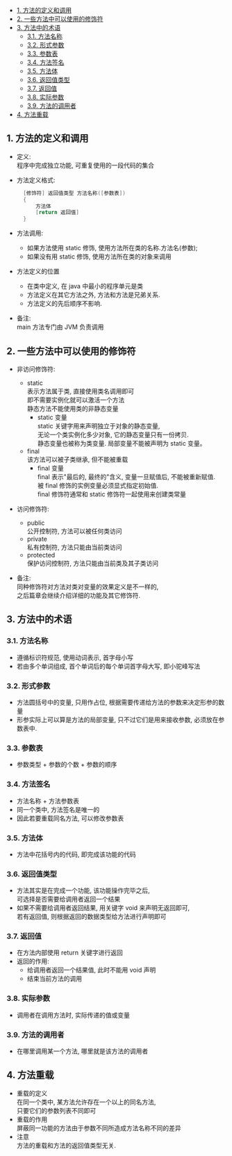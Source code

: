 <!-- TOC -->

- [1. 方法的定义和调用](#1-方法的定义和调用)
- [2. 一些方法中可以使用的修饰符](#2-一些方法中可以使用的修饰符)
- [3. 方法中的术语](#3-方法中的术语)
  - [3.1. 方法名称](#31-方法名称)
  - [3.2. 形式参数](#32-形式参数)
  - [3.3. 参数表](#33-参数表)
  - [3.4. 方法签名](#34-方法签名)
  - [3.5. 方法体](#35-方法体)
  - [3.6. 返回值类型](#36-返回值类型)
  - [3.7. 返回值](#37-返回值)
  - [3.8. 实际参数](#38-实际参数)
  - [3.9. 方法的调用者](#39-方法的调用者)
- [4. 方法重载](#4-方法重载)

<!-- /TOC -->

## 1. 方法的定义和调用
- 定义:  
  程序中完成独立功能, 可重复使用的一段代码的集合

- 方法定义格式:  
  ```java
    [修饰符] 返回值类型 方法名称([参数表])
    {
        方法体
        [return 返回值]
    }
  ```

- 方法调用:  
  - 如果方法使用 static 修饰, 使用方法所在类的名称.方法名(参数);
  - 如果没有用 static 修饰, 使用方法所在类的对象来调用

- 方法定义的位置
  - 在类中定义, 在 java 中最小的程序单元是类
  - 方法定义在其它方法之外, 方法和方法是兄弟关系.
  - 方法定义的先后顺序不影响.

- 备注:  
  main 方法专门由 JVM 负责调用

## 2. 一些方法中可以使用的修饰符
- 非访问修饰符:　
  - static  
    表示方法属于类, 直接使用类名调用即可  
    即不需要实例化就可以激活一个方法  
    静态方法不能使用类的非静态变量
    - static 变量  
      static 关键字用来声明独立于对象的静态变量,  
      无论一个类实例化多少对象, 它的静态变量只有一份拷贝.   
      静态变量也被称为类变量. 局部变量不能被声明为 static 变量。
  - final  
    该方法可以被子类继承, 但不能被重载
    - final 变量  
      final 表示"最后的, 最终的"含义, 变量一旦赋值后, 不能被重新赋值.  
      被 final 修饰的实例变量必须显式指定初始值.  
      final 修饰符通常和 static 修饰符一起使用来创建类常量

- 访问修饰符:      
  - public  
    公开控制符, 方法可以被任何类访问
  - private  
    私有控制符, 方法只能由当前类访问
  - protected  
    保护访问控制符, 方法只能由当前类及其子类访问

- 备注:  
  同种修饰符对方法对类对变量的效果定义是不一样的,   
  之后篇章会继续介绍详细的功能及其它修饰符.

## 3. 方法中的术语

### 3.1. 方法名称  
- 遵循标识符规范, 使用动词表示, 首字母小写
- 若由多个单词组成, 首个单词后的每个单词首字母大写, 即小驼峰写法

### 3.2. 形式参数
- 方法圆括号中的变量, 只用作占位, 根据需要传递给方法的参数来决定形参的数量
- 形参实际上可以算是方法的局部变量, 只不过它们是用来接收参数, 必须放在参数表中.  

### 3.3. 参数表
- 参数类型 + 参数的个数 + 参数的顺序

### 3.4. 方法签名
- 方法名称 + 方法参数表
- 同一个类中, 方法签名是唯一的
- 因此若要重载同名方法, 可以修改参数表

### 3.5. 方法体
- 方法中花括号内的代码, 即完成该功能的代码

### 3.6. 返回值类型
- 方法其实是在完成一个功能, 该功能操作完毕之后,  
  可选择是否需要给调用者返回一个结果
- 如果不需要给调用者返回结果, 用关键字 void 来声明无返回即可,  
  若有返回值, 则根据返回的数据类型给方法进行声明即可

### 3.7. 返回值
- 在方法内部使用 return 关键字进行返回
- 返回的作用:
  - 给调用者返回一个结果值, 此时不能用 void 声明
  - 结束当前方法的调用

### 3.8. 实际参数
- 调用者在调用方法时, 实际传递的值或变量

### 3.9. 方法的调用者
- 在哪里调用某一个方法, 哪里就是该方法的调用者


## 4. 方法重载
- 重载的定义  
  在同一个类中, 某方法允许存在一个以上的同名方法,  
  只要它们的参数列表不同即可
- 重载的作用   
  屏蔽同一功能的方法由于参数不同所造成方法名称不同的差异
- 注意  
  方法的重载和方法的返回值类型无关.

